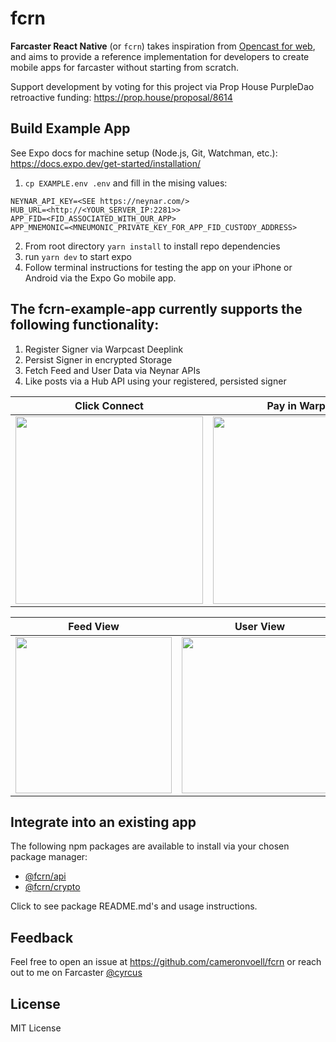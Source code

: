 # fcrn

**Farcaster React Native** (or `fcrn`) takes inspiration from [Opencast for web](https://github.com/stephancill/opencast), and aims to provide a reference implementation for developers to create mobile apps for farcaster without starting from scratch.

Support development by voting for this project via Prop House PurpleDao retroactive funding: https://prop.house/proposal/8614

## Build Example App

See Expo docs for machine setup (Node.js, Git, Watchman, etc.): https://docs.expo.dev/get-started/installation/

1. `cp EXAMPLE.env .env` and fill in the mising values:
```
NEYNAR_API_KEY=<SEE https://neynar.com/>
HUB_URL=<http://<YOUR_SERVER_IP:2281>>
APP_FID=<FID_ASSOCIATED_WITH_OUR_APP>
APP_MNEMONIC=<MNEUMONIC_PRIVATE_KEY_FOR_APP_FID_CUSTODY_ADDRESS>
```
2. From root directory `yarn install` to install repo dependencies
3. run `yarn dev` to start expo
4. Follow terminal instructions for testing the app on your iPhone or Android via the Expo Go mobile app.

## The fcrn-example-app currently supports the following functionality:

1. Register Signer via Warpcast Deeplink
2. Persist Signer in encrypted Storage
3. Fetch Feed and User Data via Neynar APIs
4. Like posts via a Hub API using your registered, persisted signer


| Click Connect  | Pay in Warpcast | Poll for success | Signer stored |
| ------------- | ------------- | ------------- | ------------- |
| <img src="https://github.com/cameronvoell/fcrn/assets/1103838/f4cbefe6-dbc8-48b3-bcdf-6a2ffa5e4222" width="300">  | <img src="https://github.com/cameronvoell/fcrn/assets/1103838/b8701405-b803-4dfb-ac3b-6c0bf915e503" width="300">  | <img src="https://github.com/cameronvoell/fcrn/assets/1103838/416261a0-9667-4d3e-89c9-84aae7816b40" width="300"> | <img src="https://github.com/cameronvoell/fcrn/assets/1103838/9ab64837-e8c1-40c0-9452-c897a49c910b" width="300"> |


| Feed View  | User View |
| ------------- | ------------- |
| <img src="https://github.com/cameronvoell/fcrn/assets/1103838/5e7d5316-9e1e-4302-b336-f3da5f66a05c" width="250"> | <img src="https://github.com/cameronvoell/fcrn/assets/1103838/fc213654-fdf3-47a1-a5e6-0e3dac104fbc" width="250"> |

## Integrate into an existing app

The following npm packages are available to install via your chosen package manager:

- [@fcrn/api](https://github.com/cameronvoell/fcrn/tree/main/packages/api)
- [@fcrn/crypto](https://github.com/cameronvoell/fcrn/tree/main/packages/crypto)

Click to see package README.md's and usage instructions.

## Feedback

Feel free to open an issue at https://github.com/cameronvoell/fcrn or reach out to me on Farcaster [@cyrcus](https://warpcast.com/cyrcus)

## License

MIT License










